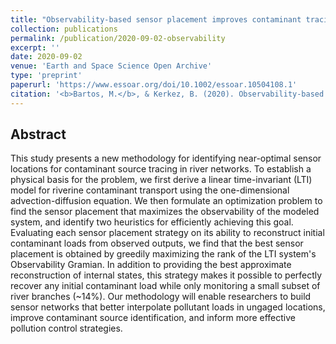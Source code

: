 ```yaml
---
title: "Observability-based sensor placement improves contaminant tracing in river networks"
collection: publications
permalink: /publication/2020-09-02-observability
excerpt: ''
date: 2020-09-02
venue: 'Earth and Space Science Open Archive'
type: 'preprint'
paperurl: 'https://www.essoar.org/doi/10.1002/essoar.10504108.1'
citation: '<b>Bartos, M.</b>, & Kerkez, B. (2020). Observability-based sensor placement improves contaminant tracing in river networks. doi: 10.1002/essoar.10504108.1 (preprint).'
---
```


## Abstract

This study presents a new methodology for identifying near-optimal sensor locations for contaminant source tracing in river networks. To establish a physical basis for the problem, we first derive a linear time-invariant (LTI) model for riverine contaminant transport using the one-dimensional advection-diffusion equation. We then formulate an optimization problem to find the sensor placement that maximizes the observability of the modeled system, and identify two heuristics for efficiently achieving this goal. Evaluating each sensor placement strategy on its ability to reconstruct initial contaminant loads from observed outputs, we find that the best sensor placement is obtained by greedily maximizing the rank of the LTI system's Observability Gramian. In addition to providing the best approximate reconstruction of internal states, this strategy makes it possible to perfectly recover any initial contaminant load while only monitoring a small subset of river branches (~14%). Our methodology will enable researchers to build sensor networks that better interpolate pollutant loads in ungaged locations, improve contaminant source identification, and inform more effective pollution control strategies.
